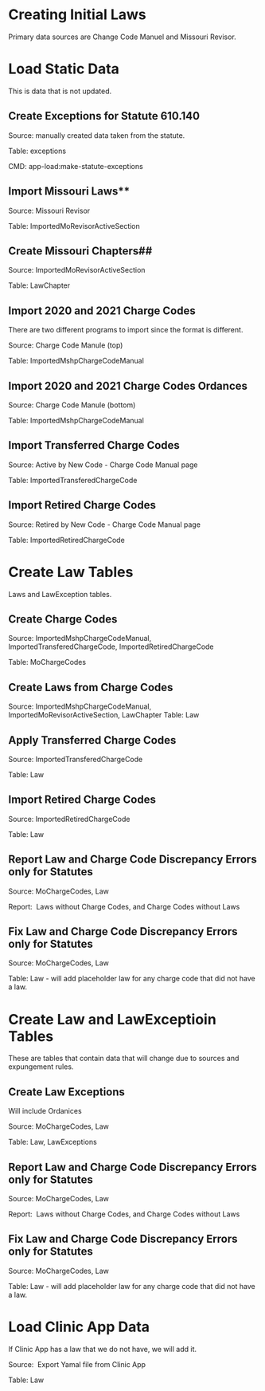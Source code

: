# Creating Initial Laws

Primary data sources are Change Code Manuel and Missouri Revisor.

# Load Static Data

This is data that is not updated.

## Create Exceptions for Statute 610.140

Source: manually created data taken from the statute.

Table: exceptions

CMD: app-load:make-statute-exceptions

## Import Missouri Laws**

Source: Missouri Revisor 

Table: ImportedMoRevisorActiveSection

## Create Missouri Chapters##

Source: ImportedMoRevisorActiveSection

Table: LawChapter

## Import 2020 and 2021 Charge Codes

There are two different programs to import since the format is different.

Source: Charge Code Manule (top)

Table: ImportedMshpChargeCodeManual

## Import 2020 and 2021 Charge Codes Ordances

Source: Charge Code Manule (bottom)

Table: ImportedMshpChargeCodeManual

## Import Transferred Charge Codes

Source: Active by New Code - Charge Code Manual page

Table: ImportedTransferedChargeCode

## Import Retired Charge Codes

Source: Retired by New Code - Charge Code Manual page

Table: ImportedRetiredChargeCode

# Create Law Tables

Laws and LawException tables. 

## Create Charge Codes

Source: ImportedMshpChargeCodeManual, ImportedTransferedChargeCode, ImportedRetiredChargeCode

Table: MoChargeCodes

## Create Laws from Charge Codes

Source: ImportedMshpChargeCodeManual, ImportedMoRevisorActiveSection, LawChapter
Table: Law

## Apply Transferred Charge Codes

Source: ImportedTransferedChargeCode

Table: Law

## Import Retired Charge Codes

Source: ImportedRetiredChargeCode

Table: Law

## Report Law and Charge Code Discrepancy Errors only for Statutes

Source: MoChargeCodes, Law

Report:  Laws without Charge Codes, and Charge Codes without Laws

## Fix Law and Charge Code Discrepancy Errors only for Statutes

Source: MoChargeCodes, Law

Table: Law - will add placeholder law for any charge code that did not have a law.




# Create Law and LawExceptioin Tables

These are tables that contain data that will change due to sources and expungement rules.

## Create Law Exceptions

Will include Ordanices

Source: MoChargeCodes, Law

Table: Law, LawExceptions

## Report Law and Charge Code Discrepancy Errors only for Statutes

Source: MoChargeCodes, Law

Report:  Laws without Charge Codes, and Charge Codes without Laws

## Fix Law and Charge Code Discrepancy Errors only for Statutes

Source: MoChargeCodes, Law

Table: Law - will add placeholder law for any charge code that did not have a law.

# Load Clinic App Data

If Clinic App has a law that we do not have, we will add it.

Source:  Export Yamal file from Clinic App

Table: Law

